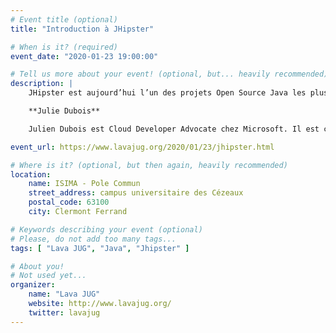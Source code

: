 ```yaml
---
# Event title (optional)
title: "Introduction à JHipster"

# When is it? (required)
event_date: "2020-01-23 19:00:00"

# Tell us more about your event! (optional, but... heavily recommended)
description: |
    JHipster est aujourd’hui l’un des projets Open Source Java les plus populaires, avec plus de 15,000 étoiles sur GitHub, plus de 500 contributeurs, et des centaines d’entreprises utilisatrices. Il permet de générer en un temps record une application complète, utilisant une stack moderne basée sur Spring Boot, Angular ou React. L’intégration de nombreuses technologies prêtes à l’emploi avec un focus à la fois sur l’expérience développeur, la qualité du code et la mise en production, en font un outil reconnu pour qui veut rapidement réaliser une application métier. Dans cette session introductive, nous étudierons les principales options proposées par JHipster, et nous réaliserons une application de bout en bout: génération du code, utilisation les workflows prêts à l’emploi, et mise en production. Ce sera également l’occasion de faire le point sur les dernières nouveautés du projet et de parler de sa roadmap.

    **Julie Dubois**

    Julien Dubois est Cloud Developer Advocate chez Microsoft. Il est connu pour être le créateur et principal développeur du projet JHipster, ainsi que pour être un Java Champion. Au cours des 20 dernières années, Julien a principalement travaillé sur les technologies Java et Spring en tant qu’architecte et consultant, travaillant pour de nombreux clients à travers toutes les industries. Comme il aime partager sa passion, Julien a écrit un livre sur Spring, parlé à plus de 100 conférences internationales, et a créé plusieurs projets Open Source populaires. En ce moment, Julien se focalise sur l’amélioration de l’expérience développeur autour de Java et Spring sur Azure.

event_url: https://www.lavajug.org/2020/01/23/jhipster.html

# Where is it? (optional, but then again, heavily recommended)
location:
    name: ISIMA - Pole Commun
    street_address: campus universitaire des Cézeaux
    postal_code: 63100
    city: Clermont Ferrand

# Keywords describing your event (optional)
# Please, do not add too many tags...
tags: [ "Lava JUG", "Java", "Jhipster" ]

# About you!
# Not used yet...
organizer:
    name: "Lava JUG"
    website: http://www.lavajug.org/
    twitter: lavajug
---
```

